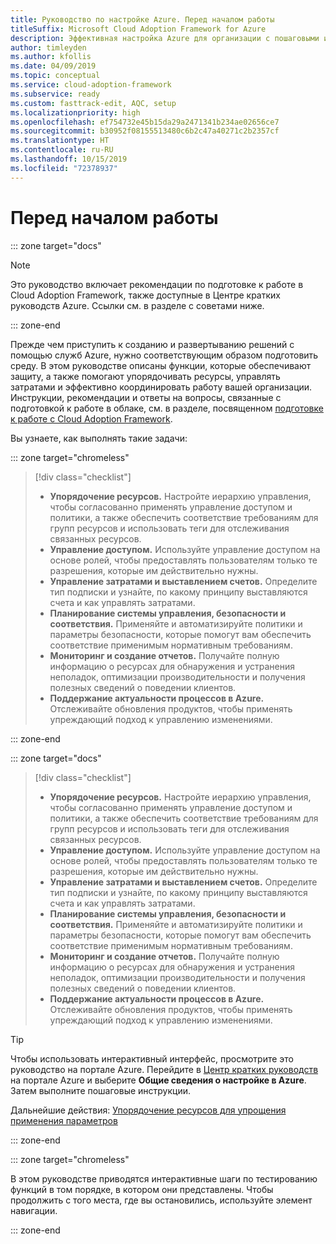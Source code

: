 ```yaml
---
title: Руководство по настройке Azure. Перед началом работы
titleSuffix: Microsoft Cloud Adoption Framework for Azure
description: Эффективная настройка Azure для организации с пошаговыми инструкциями.
author: timleyden
ms.author: kfollis
ms.date: 04/09/2019
ms.topic: conceptual
ms.service: cloud-adoption-framework
ms.subservice: ready
ms.custom: fasttrack-edit, AQC, setup
ms.localizationpriority: high
ms.openlocfilehash: ef754732e45b15da29a2471341b234ae02656ce7
ms.sourcegitcommit: b30952f08155513480c6b2c47a40271c2b2357cf
ms.translationtype: HT
ms.contentlocale: ru-RU
ms.lasthandoff: 10/15/2019
ms.locfileid: "72378937"
---
```

# <a name="before-you-start"></a>Перед началом работы

::: zone target="docs"
> [!NOTE]
> Это руководство включает рекомендации по подготовке к работе в Cloud Adoption Framework, также доступные в Центре кратких руководств Azure. Ссылки см. в разделе с советами ниже.

::: zone-end

Прежде чем приступить к созданию и развертыванию решений с помощью служб Azure, нужно соответствующим образом подготовить среду. В этом руководстве описаны функции, которые обеспечивают защиту, а также помогают упорядочивать ресурсы, управлять затратами и эффективно координировать работу вашей организации. Инструкции, рекомендации и ответы на вопросы, связанные с подготовкой к работе в облаке, см. в разделе, посвященном [подготовке к работе с Cloud Adoption Framework](../index.md).

Вы узнаете, как выполнять такие задачи:

::: zone target="chromeless"

> [!div class="checklist"]
>
> - **Упорядочение ресурсов.** Настройте иерархию управления, чтобы согласованно применять управление доступом и политики, а также обеспечить соответствие требованиям для групп ресурсов и использовать теги для отслеживания связанных ресурсов.
> - **Управление доступом.** Используйте управление доступом на основе ролей, чтобы предоставлять пользователям только те разрешения, которые им действительно нужны.
> - **Управление затратами и выставлением счетов.** Определите тип подписки и узнайте, по какому принципу выставляются счета и как управлять затратами.
> - **Планирование системы управления, безопасности и соответствия.** Применяйте и автоматизируйте политики и параметры безопасности, которые помогут вам обеспечить соответствие применимым нормативным требованиям.
> - **Мониторинг и создание отчетов.** Получайте полную информацию о ресурсах для обнаружения и устранения неполадок, оптимизации производительности и получения полезных сведений о поведении клиентов.
> - **Поддержание актуальности процессов в Azure.** Отслеживайте обновления продуктов, чтобы применять упреждающий подход к управлению изменениями.

::: zone-end

::: zone target="docs"

> [!div class="checklist"]
>
> - **Упорядочение ресурсов.** Настройте иерархию управления, чтобы согласованно применять управление доступом и политики, а также обеспечить соответствие требованиям для групп ресурсов и использовать теги для отслеживания связанных ресурсов.
> - **Управление доступом.** Используйте управление доступом на основе ролей, чтобы предоставлять пользователям только те разрешения, которые им действительно нужны.
> - **Управление затратами и выставлением счетов.** Определите тип подписки и узнайте, по какому принципу выставляются счета и как управлять затратами.
> - **Планирование системы управления, безопасности и соответствия.** Применяйте и автоматизируйте политики и параметры безопасности, которые помогут вам обеспечить соответствие применимым нормативным требованиям.
> - **Мониторинг и создание отчетов.** Получайте полную информацию о ресурсах для обнаружения и устранения неполадок, оптимизации производительности и получения полезных сведений о поведении клиентов.
> - **Поддержание актуальности процессов в Azure.** Отслеживайте обновления продуктов, чтобы применять упреждающий подход к управлению изменениями.

> [!TIP]
> Чтобы использовать интерактивный интерфейс, просмотрите это руководство на портале Azure. Перейдите в [Центр кратких руководств](https://portal.azure.com/?feature.quickstart=true#blade/Microsoft_Azure_Resources/QuickstartCenterBlade) на портале Azure и выберите **Общие сведения о настройке в Azure**. Затем выполните пошаговые инструкции.

Дальнейшие действия: [Упорядочение ресурсов для упрощения применения параметров](./organize-resources.md)

::: zone-end

::: zone target="chromeless"

В этом руководстве приводятся интерактивные шаги по тестированию функций в том порядке, в котором они представлены. Чтобы продолжить с того места, где вы остановились, используйте элемент навигации.

::: zone-end
